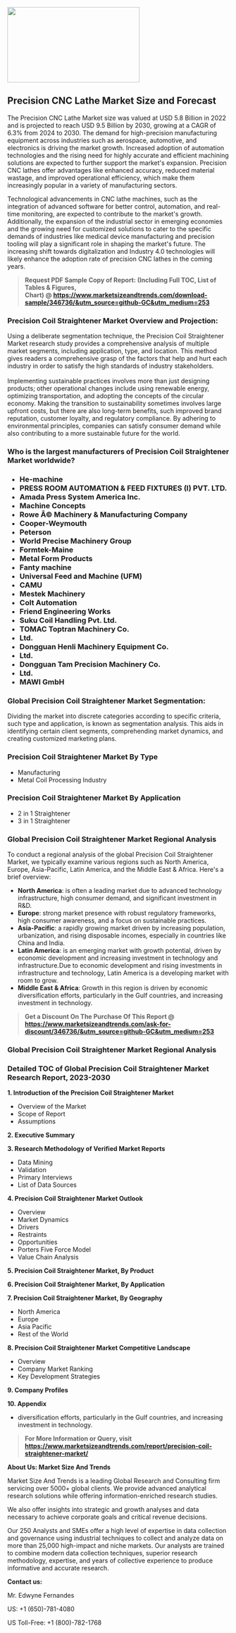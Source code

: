 <p><img class="alignnone size-medium wp-image-20088" src="https://ffe5etoiles.com/wp-content/uploads/2024/12/MST1-300x171.png" alt="" width="300" height="171" /></p><h2>Precision CNC Lathe Market Size and Forecast</h2><p>The Precision CNC Lathe Market size was valued at USD 5.8 Billion in 2022 and is projected to reach USD 9.5 Billion by 2030, growing at a CAGR of 6.3% from 2024 to 2030. The demand for high-precision manufacturing equipment across industries such as aerospace, automotive, and electronics is driving the market growth. Increased adoption of automation technologies and the rising need for highly accurate and efficient machining solutions are expected to further support the market's expansion. Precision CNC lathes offer advantages like enhanced accuracy, reduced material wastage, and improved operational efficiency, which make them increasingly popular in a variety of manufacturing sectors.</p><p>Technological advancements in CNC lathe machines, such as the integration of advanced software for better control, automation, and real-time monitoring, are expected to contribute to the market's growth. Additionally, the expansion of the industrial sector in emerging economies and the growing need for customized solutions to cater to the specific demands of industries like medical device manufacturing and precision tooling will play a significant role in shaping the market's future. The increasing shift towards digitalization and Industry 4.0 technologies will likely enhance the adoption rate of precision CNC lathes in the coming years.</p></p><blockquote id="" class=""><strong>Request PDF Sample Copy of Report: (Including Full TOC, List of Tables &amp; Figures, Chart)&nbsp;@&nbsp;<strong><a href="https://www.marketsizeandtrends.com/download-sample/346736/&utm_source=github-GC&utm_medium=253" target="_blank">https://www.marketsizeandtrends.com/download-sample/346736/&utm_source=github-GC&utm_medium=253</a></strong></strong></blockquote><h3 id="" class="">Precision Coil Straightener Market&nbsp;Overview and Projection:</h3><p id="" class="">Using a deliberate segmentation technique, the Precision Coil Straightener Market research study provides a comprehensive analysis of multiple market segments, including application, type, and location. This method gives readers a comprehensive grasp of the factors that help and hurt each industry in order to satisfy the high standards of industry stakeholders. <br /> <br />Implementing sustainable practices involves more than just designing products; other operational changes include using renewable energy, optimizing transportation, and adopting the concepts of the circular economy. Making the transition to sustainability sometimes involves large upfront costs, but there are also long-term benefits, such improved brand reputation, customer loyalty, and regulatory compliance. By adhering to environmental principles, companies can satisfy consumer demand while also contributing to a more sustainable future for the world.</p><h3 id="" class="">Who is the largest manufacturers of&nbsp;Precision Coil Straightener Market worldwide?</h3><h3 class=""><p><ul><li>He-machine </li><li> PRESS ROOM AUTOMATION & FEED FIXTURES (I) PVT. LTD. </li><li> Amada Press System America Inc. </li><li> Machine Concepts </li><li> Rowe Â© Machinery & Manufacturing Company </li><li> Cooper-Weymouth </li><li> Peterson </li><li> World Precise Machinery Group </li><li> Formtek-Maine </li><li> Metal Form Products </li><li> Fanty machine </li><li> Universal Feed and Machine (UFM) </li><li> CAMU </li><li> Mestek Machinery </li><li> Colt Automation </li><li> Friend Engineering Works </li><li> Suku Coil Handling Pvt. Ltd. </li><li> TOMAC Toptran Machinery Co. </li><li> Ltd. </li><li> Dongguan Henli Machinery Equipment Co. </li><li> Ltd. </li><li> Dongguan Tam Precision Machinery Co. </li><li> Ltd. </li><li> MAWI GmbH</li></ul></p></h3><h3 id="" class="">Global&nbsp;Precision Coil Straightener Market Segmentation:</h3><p id="" class="">Dividing the market into discrete categories according to specific criteria, such type and application, is known as segmentation analysis. This aids in identifying certain client segments, comprehending market dynamics, and creating customized marketing plans.</p><h3 id="" class="">Precision Coil Straightener Market&nbsp;By Type</h3><p><p><ul><li>Manufacturing</li><li> Metal Coil Processing Industry</p></li></ul></p></p><h3 id="" class="">Precision Coil Straightener Market&nbsp;By Application</h3><p class=""><p><ul><li>2 in 1 Straightener</li><li> 3 in 1 Straightener</li></ul></p></p><h3 id="" class="">Global Precision Coil Straightener Market Regional Analysis</h3><p id="" class="">To conduct a regional analysis of the global Precision Coil Straightener Market, we typically examine various regions such as North America, Europe, Asia-Pacific, Latin America, and the Middle East &amp; Africa. Here's a brief overview:</p><ul><li><strong>North America</strong>: is often a leading market due to advanced technology infrastructure, high consumer demand, and significant investment in R&amp;D.</li><li><strong>Europe</strong>: strong market presence with robust regulatory frameworks, high consumer awareness, and a focus on sustainable practices.</li><li><strong>Asia-Pacific</strong>: a rapidly growing market driven by increasing population, urbanization, and rising disposable incomes, especially in countries like China and India.</li><li><strong>Latin America</strong>: is an emerging market with growth potential, driven by economic development and increasing investment in technology and infrastructure.Due to economic development and rising investments in infrastructure and technology, Latin America is a developing market with room to grow.</li><li><strong>Middle East &amp; Africa</strong>: Growth in this region is driven by economic diversification efforts, particularly in the Gulf countries, and increasing investment in technology.</li></ul><blockquote id="" class=""><strong>Get a Discount On The Purchase Of This Report @ <strong><a href="https://www.marketsizeandtrends.com/ask-for-discount/346736/&utm_source=github-GC&utm_medium=253" target="_blank">https://www.marketsizeandtrends.com/ask-for-discount/346736/&utm_source=github-GC&utm_medium=253</a></strong></strong></blockquote><h3 id="" class="">Global Precision Coil Straightener Market Regional Analysis</h3><h3 id="" class="">Detailed TOC of Global Precision Coil Straightener Market Research Report, 2023-2030</h3><p id="" class=""><strong>1. Introduction of the Precision Coil Straightener Market</strong></p><ul><li>Overview of the Market</li><li>Scope of Report</li><li>Assumptions</li></ul><p id="" class=""><strong>2. Executive Summary</strong></p><p id="" class=""><strong>3. Research Methodology of Verified Market Reports</strong></p><ul><li>Data Mining</li><li>Validation</li><li>Primary Interviews</li><li>List of Data Sources</li></ul><p id="" class=""><strong>4. Precision Coil Straightener Market Outlook</strong></p><ul><li>Overview</li><li>Market Dynamics</li><li>Drivers</li><li>Restraints</li><li>Opportunities</li><li>Porters Five Force Model</li><li>Value Chain Analysis</li></ul><p id="" class=""><strong>5. Precision Coil Straightener Market, By Product</strong></p><p id="" class=""><strong>6. Precision Coil Straightener Market, By Application</strong></p><p id="" class=""><strong>7. Precision Coil Straightener Market, By Geography</strong></p><ul><li>North America</li><li>Europe</li><li>Asia Pacific</li><li>Rest of the World</li></ul><p id="" class=""><strong>8. Precision Coil Straightener Market Competitive Landscape</strong></p><ul><li>Overview</li><li>Company Market Ranking</li><li>Key Development Strategies</li></ul><p id="" class=""><strong>9. Company Profiles</strong></p><p id="" class=""><strong>10. Appendix</strong></p><ul><li>diversification efforts, particularly in the Gulf countries, and increasing investment in technology.</li></ul><blockquote id="" class=""><strong>For More Information or Query, visit <strong><strong><a href="https://www.marketsizeandtrends.com/report/precision-coil-straightener-market/" target="_blank">https://www.marketsizeandtrends.com/report/precision-coil-straightener-market/</a></strong></strong></strong></blockquote><p id="" class=""><strong>About Us: Market Size And Trends</strong></p><p id="" class="">Market Size And Trends is a leading Global Research and Consulting firm servicing over 5000+ global clients. We provide advanced analytical research solutions while offering information-enriched research studies.</p><p id="" class="">We also offer insights into strategic and growth analyses and data necessary to achieve corporate goals and critical revenue decisions.</p><p id="" class="">Our 250 Analysts and SMEs offer a high level of expertise in data collection and governance using industrial techniques to collect and analyze data on more than 25,000 high-impact and niche markets. Our analysts are trained to combine modern data collection techniques, superior research methodology, expertise, and years of collective experience to produce informative and accurate research.</p><p id="" class=""><strong>Contact us:</strong></p><p id="" class="">Mr. Edwyne Fernandes</p><p id="" class="">US: +1 (650)-781-4080</p><p id="" class="">US Toll-Free: +1 (800)-782-1768</p>
